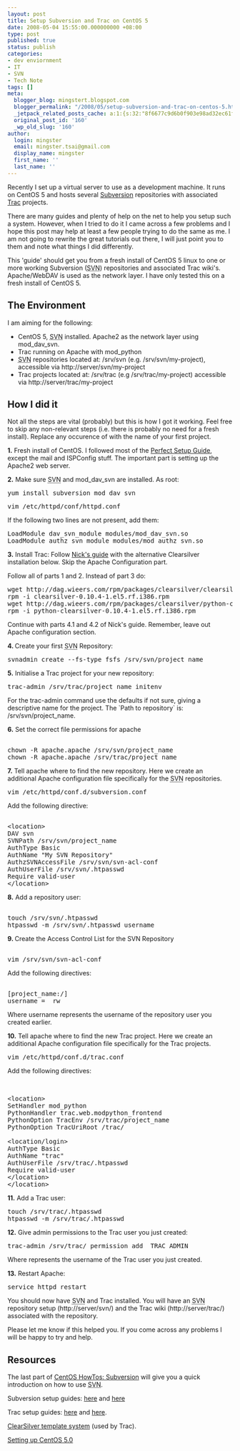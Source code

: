 ```yaml
---
layout: post
title: Setup Subversion and Trac on CentOS 5
date: 2008-05-04 15:55:00.000000000 +08:00
type: post
published: true
status: publish
categories:
- dev enviornment
- IT
- SVN
- Tech Note
tags: []
meta:
  blogger_blog: mingstert.blogspot.com
  blogger_permalink: "/2008/05/setup-subversion-and-trac-on-centos-5.html"
  _jetpack_related_posts_cache: a:1:{s:32:"8f6677c9d6b0f903e98ad32ec61f8deb";a:2:{s:7:"expires";i:1455318164;s:7:"payload";a:3:{i:0;a:1:{s:2:"id";i:563;}i:1;a:1:{s:2:"id";i:223;}i:2;a:1:{s:2:"id";i:166;}}}}
  original_post_id: '160'
  _wp_old_slug: '160'
author:
  login: mingster
  email: mingster.tsai@gmail.com
  display_name: mingster
  first_name: ''
  last_name: ''
---
```

<p>Recently I set up a virtual server to use as a development machine. It runs on CentOS 5 and hosts several <a target="_blank" href="http://subversion.tigris.org/" title="Subversion" rel="external">Subversion</a> repositories with associated <a target="_blank" href="http://trac.edgewall.org/" title="Trac" rel="external">Trac</a> projects.</p>
<p>There are many guides and plenty of help on the net to help you setup such a system. However, when I tried to do it I came across a few problems and I hope this post may help at least a few people trying to do the same as me. I am not going to rewrite the great tutorials out there, I will just point you to them and note what things I did differently.</p>
<p>This 'guide' should get you from a fresh install of CentOS 5 linux to one or more working Subversion (<abbr title="Subversion">SVN</abbr>) repositories and associated Trac wiki's. Apache/WebDAV is used as the network layer. I have only tested this on a fresh install of CentOS 5.</p>
<p><span></span></p>
<h2>The Environment</h2>
<p>I am aiming for the following:</p>
<ul>
<li>CentOS 5, <abbr title="Subversion">SVN</abbr> installed. Apache2 as the network layer using mod_dav_svn.</li>
<li>Trac running on Apache with mod_python</li>
<li><abbr title="Subversion">SVN</abbr> repositories located at: /srv/svn (e.g. /srv/svn/my-project), accessible via http://server/svn/my-project</li>
<li>Trac projects located at: /srv/trac (e.g /srv/trac/my-project) accessible via http://server/trac/my-project</li>
</ul>
<h2>How I did it</h2>
<p>Not all the steps are vital (probably) but this is how I got it working. Feel free to skip any non-relevant steps (i.e. there is probably no need for a fresh install). Replace any occurence of <span class="inline-code"></span> with the name of your first project.</p>
<p><strong>1.</strong> Fresh install of CentOS. I followed most of the <a target="_blank" href="http://www.howtoforge.com/perfect_setup_centos5.0" title="The Perfect Setup: CentOS 5.0" rel="external">Perfect Setup Guide</a>, except the mail and ISPConfig stuff. The important part is setting up the Apache2 web server.</p>
<p><strong>2.</strong> Make sure <abbr title="Subversion">SVN</abbr> and mod_dav_svn are installed. As root:</p>
<pre>yum install subversion mod_dav_svn</pre>
<pre>vim /etc/httpd/conf/httpd.conf</pre>
<p>If the following two lines are not present, add them:</p>
<pre>LoadModule dav_svn_module modules/mod_dav_svn.so<br />LoadModule authz_svn_module modules/mod_authz_svn.so</pre>
<p><strong>3.</strong> Install Trac: Follow <a target="_blank" href="http://www.techyouruniverse.com/software/installing-trac-with-subversion-on-cent-os-5-with-neon-and-quicksilver" title="Installing Trac with SubVersion on CentOS 5" rel="external">Nick's guide</a> with the alternative Clearsilver installation below. Skip the Apache Configuration part.</p>
<p>Follow all of parts 1 and 2. Instead of part 3 do:</p>
<pre>wget http://dag.wieers.com/rpm/packages/clearsilver/clearsilver-0.10.4-1.el5.rf.i386.rpm<br />rpm -i clearsilver-0.10.4-1.el5.rf.i386.rpm<br />wget http://dag.wieers.com/rpm/packages/clearsilver/python-clearsilver-0.10.4-1.el5.rf.i386.rpm<br />rpm -i python-clearsilver-0.10.4-1.el5.rf.i386.rpm</pre>
<p>Continue with parts 4.1 and 4.2 of Nick's guide. Remember, leave out Apache configuration section.</p>
<p><strong>4. </strong>Create your first <abbr title="Subversion">SVN</abbr> Repository:</p>
<pre>svnadmin create --fs-type fsfs /srv/svn/project_name</pre>
<p><strong>5.</strong> Initialise a Trac project for your new repository:</p>
<pre>trac-admin /srv/trac/project_name initenv</pre>
<p>For the trac-admin command use the defaults if not sure, giving a descriptive name for the project. The `Path to repository` is: <span class="inline-code">/srv/svn/project_name</span>.</p>
<p><strong>6.</strong> Set the correct file permissions for apache</p>
<pre><br />chown -R apache.apache /srv/svn/project_name<br />chown -R apache.apache /srv/trac/project_name<br /></pre>
<p><strong>7.</strong> Tell apache where to find the new repository. Here we create an additional Apache configuration file specifically for the <abbr title="Subversion">SVN</abbr> repositories.</p>
<pre>vim /etc/httpd/conf.d/subversion.conf</pre>
<p>
<p>Add the following directive:</p>
<pre><br />&lt;location&gt;<br />DAV svn<br />SVNPath /srv/svn/project_name<br />AuthType Basic<br />AuthName "My SVN Repository"<br />AuthzSVNAccessFile /srv/svn/svn-acl-conf<br />AuthUserFile /srv/svn/.htpasswd<br />Require valid-user<br />&lt;/location&gt;</pre>
<p><strong>8.</strong> Add a repository user:</p>
<p>
<pre><br />touch /srv/svn/.htpasswd<br />htpasswd -m /srv/svn/.htpasswd username<br /></pre>
<p><strong>9. </strong>Create the Access Control List for the SVN Repository</p>
<p>
<pre><br />vim /srv/svn/svn-acl-conf</pre>
<p>Add the following directives:</p>
<pre><br />[project_name:/]<br />username =  rw<br /></pre>
<p>Where <span class="inline-code">username</span> represents the username of the repository user you created earlier.</p>
<p><strong>10.</strong> Tell apache where to find the new Trac project. Here we create an additional Apache configuration file specifically for the Trac projects.</p>
<p>
<pre>vim /etc/httpd/conf.d/trac.conf</pre>
<p>Add the following directives:</p>
<p>
<pre><br /><br />&lt;location&gt;<br />SetHandler mod_python<br />PythonHandler trac.web.modpython_frontend<br />PythonOption TracEnv /srv/trac/project_name<br />PythonOption TracUriRoot /trac/<br /><br />&lt;location/login&gt;<br />AuthType Basic<br />AuthName "trac"<br />AuthUserFile /srv/trac/.htpasswd<br />Require valid-user<br />&lt;/location&gt;<br />&lt;/location&gt;<br /></pre>
<p><strong>11.</strong> Add a Trac user:</p>
<pre>touch /srv/trac/.htpasswd<br />htpasswd -m /srv/trac/.htpasswd </pre>
<p><strong>12.</strong> Give admin permissions to the Trac user you just created:</p>
<pre>trac-admin /srv/trac/ permission add  TRAC_ADMIN</pre>
<p>Where <span class="inline-code"></span> represents the username of the Trac user you just created.</p>
<p><strong>13.</strong> Restart Apache:</p>
<pre>service httpd restart</pre>
<p>You should now have <abbr title="Subversion">SVN</abbr> and Trac installed. You will have an <abbr title="Subversion">SVN</abbr> repository setup (http://server/svn/) and the Trac wiki (http://server/trac/) associated with the repository.</p>
<p>Please let me know if this helped you. If you come across any problems I will be happy to try and help.</p>
<h2>Resources</h2>
<p>The last part of <a href="http:///" title="CentOS HowTos: Subversion">CentOS HowTos: Subversion</a> will give you a quick introduction on how to use <abbr title="Subversion">SVN</abbr>.</p>
<p>Subversion setup guides: <a target="_blank" href="http://www.jimohalloran.com/2006/01/15/subversion-server-on-centos-42/" title="Subversion setup guide" rel="external">here</a> and <a target="_blank" href="http://www.techyouruniverse.com/software/installing-trac-with-subversion-on-cent-os-5-with-neon-and-quicksilver" title="Subversion setup guide" rel="external">here</a></p>
<p>Trac setup guides: <a target="_blank" href="http://trac.edgewall.org/wiki/TracOnRhel4" title="Trac setup guide" rel="external">here</a> and <a target="_blank" href="http://trac.edgewall.org/wiki/TracOnFedoraCore" title="Trac setup guide" rel="external">here</a>.</p>
<p><a target="_blank" href="http://www.clearsilver.net/" title="ClearSilver" rel="external">ClearSilver template system</a> (used by Trac).</p>
<p><a target="_blank" href="http://www.howtoforge.com/perfect_setup_centos5.0_p7" title="The Perfect Setup: CentOS 5.0" rel="external">Setting up CentOS 5.0</a></p>
